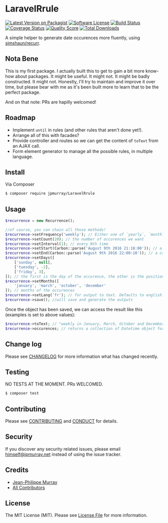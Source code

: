 # LaravelRrule

[![Latest Version on Packagist][ico-version]][link-packagist]
[![Software License][ico-license]](LICENSE.md)
[![Build Status][ico-travis]][link-travis]
[![Coverage Status][ico-scrutinizer]][link-scrutinizer]
[![Quality Score][ico-code-quality]][link-code-quality]
[![Total Downloads][ico-downloads]][link-downloads]

A simple helper to generate date occurences more fluently, using [simshaun/recurr](https://github.com/simshaun/recurr/).

## Nota Bene
This is my first package. I actually built this to get to gain a bit more know-how about packages. It might be useful. It might not. It might be badly constructed. It might not. Honestly, I'll try to maintain and improve it over time, but please bear with me as it's been built more to learn that to be the perfect package.

And on that note: PRs are hapilly welcomed!

## Roadmap
- Implement `until` in rules (and other rules that aren't done yet!).
- Arrange all of this with facades?
- Provide controller and routes so we can get the content of `toText` from an AJAX call.
- Form element generator to manage all the possible rules, in multiple language.

## Install

Via Composer

``` bash
$ composer require jpmurray/LaravelRrule
```

## Usage

``` php
$recurrence = new Recurrence();

//of course, you can chain all those methods!
$recurrence->setFrequency('weekly'); // Either one of `yearly`, `monthly`, `weekly`, `daily`, `hourly`, `minutly`, `secondly`
$recurrence->setCount(20); // the number of occurences we want
$recurrence->setInterval(1); // every Nth time
$recurrence->setStart(Carbon::parse('August 9th 2016 21:18:00')); // a carbon object for when to start the occurences
$recurrence->setEnd(Carbon::parse('August 9th 2016 22:00:10')); // a carbon object for when to end the occurences
$recurrence->setDays([
	['sunday', null],
	['tuesday', -2],
	['friday', 3],
]); // the first is the day of the occurence, the other is the position (eg: -2: second to last; 3: third; null: not set)
$recurrence->setMonths([
	'january', 'march', 'october', 'december'
]); // months of the occurences
$recurrence->setLang('fr'); // for output to text. Defaults to english. Accepts ISO 639-1 language codes
$recurrence->save(); //will save and generate the outputs
```
Once the object has been saved, we can access the result like this (examples is set to above values):

```php
$recurrence->toText; // "weekly in January, March, October and December on the Sunday, 2nd to the last Tuesday and 3rd Friday for 5 times"
$recurrence->occurences; // returns a collection of Datetime object for each occurence
```

## Change log

Please see [CHANGELOG](CHANGELOG.md) for more information what has changed recently.

## Testing

NO TESTS AT THE MOMENT. PRs WELCOMED.
``` bash
$ composer test
```

## Contributing

Please see [CONTRIBUTING](CONTRIBUTING.md) and [CONDUCT](CONDUCT.md) for details.

## Security

If you discover any security related issues, please email himself@jpmurray.net instead of using the issue tracker.

## Credits

- [Jean-Philippe Murray][link-author]
- [All Contributors][link-contributors]

## License

The MIT License (MIT). Please see [License File](LICENSE.md) for more information.

[ico-version]: https://img.shields.io/packagist/v/jpmurray/LaravelRrule.svg?style=flat-square
[ico-license]: https://img.shields.io/badge/license-MIT-brightgreen.svg?style=flat-square
[ico-travis]: https://img.shields.io/travis/jpmurray/LaravelRrule/master.svg?style=flat-square
[ico-scrutinizer]: https://img.shields.io/scrutinizer/coverage/g/jpmurray/LaravelRrule.svg?style=flat-square
[ico-code-quality]: https://img.shields.io/scrutinizer/g/jpmurray/LaravelRrule.svg?style=flat-square
[ico-downloads]: https://img.shields.io/packagist/dt/jpmurray/LaravelRrule.svg?style=flat-square

[link-packagist]: https://packagist.org/packages/jpmurray/LaravelRrule
[link-travis]: https://travis-ci.org/jpmurray/LaravelRrule
[link-scrutinizer]: https://scrutinizer-ci.com/g/jpmurray/LaravelRrule/code-structure
[link-code-quality]: https://scrutinizer-ci.com/g/jpmurray/LaravelRrule
[link-downloads]: https://packagist.org/packages/jpmurray/LaravelRrule
[link-author]: https://github.com/jpmurray
[link-contributors]: ../../contributors
